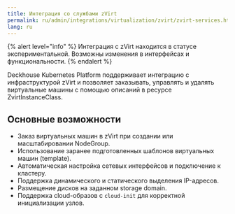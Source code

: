 ```yaml
---
title: Интеграция со службами zVirt
permalink: ru/admin/integrations/virtualization/zvirt/zvirt-services.html
lang: ru
---
```


{% alert level="info" %}
Интеграция с zVirt находится в статусе экспериментальной. Возможны изменения в интерфейсах и функциональности.
{% endalert %}

Deckhouse Kubernetes Platform поддерживает интеграцию с инфраструктурой zVirt и позволяет заказывать, управлять и удалять виртуальные машины с помощью описаний в ресурсе ZvirtInstanceClass.

## Основные возможности

- Заказ виртуальных машин в zVirt при создании или масштабировании NodeGroup.
- Использование заранее подготовленных шаблонов виртуальных машин (template).
- Автоматическая настройка сетевых интерфейсов и подключение к кластеру.
- Поддержка динамического и статического выделения IP-адресов.
- Размещение дисков на заданном storage domain.
- Поддержка cloud-образов с `cloud-init` для корректной инициализации узлов.
